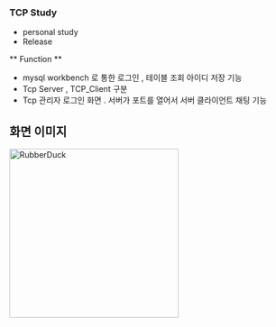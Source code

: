 ### TCP Study
- personal study
- Release


** Function **


- mysql workbench 로 통한 로그인 , 테이블 조회 아이디 저장 기능
- Tcp Server , TCP_Client 구분
- Tcp 관리자 로그인 화면 . 서버가 포트를 열어서 서버  클라이언트 채팅 기능

## 화면 이미지

<img src="C:\Users\준영\Desktop\Tcp\img\main.png" height="300px" title="메인 화면" alt="RubberDuck"></img><br/>
